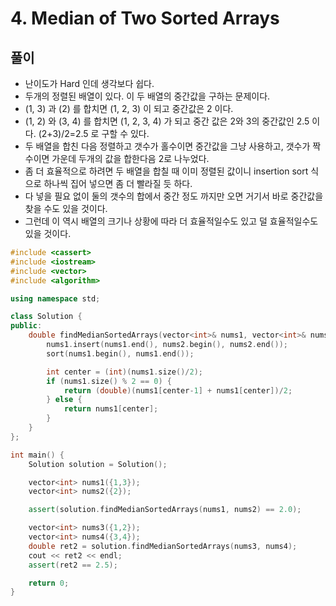 # 4. Median of Two Sorted Arrays

## 풀이
* 난이도가 Hard 인데 생각보다 쉽다.
* 두개의 정렬된 배열이 있다. 이 두 배열의 중간값을 구하는 문제이다.
* (1, 3) 과 (2) 를 합치면 (1, 2, 3) 이 되고 중간값은 2 이다.
* (1, 2) 와 (3, 4) 를 합치면 (1, 2, 3, 4) 가 되고 중간 값은 2와 3의 중간값인 2.5 이다. (2+3)/2=2.5 로 구할 수 있다.
* 두 배열을 합친 다음 정렬하고 갯수가 홀수이면 중간값을 그냥 사용하고, 갯수가 짝수이면 가운데 두개의 값을 합한다음 2로 나누었다.
* 좀 더 효율적으로 하려면 두 배열을 합칠 때 이미 정렬된 값이니 insertion sort 식으로 하나씩 집어 넣으면 좀 더 빨라질 듯 하다.
* 다 넣을 필요 없이 둘의 갯수의 합에서 중간 정도 까지만 오면 거기서 바로 중간값을 찾을 수도 있을 것이다.
* 그런데 이 역시 배열의 크기나 상황에 따라 더 효율적일수도 있고 덜 효율적일수도 있을 것이다.

```cpp
#include <cassert>
#include <iostream>
#include <vector>
#include <algorithm>

using namespace std;

class Solution {
public:
    double findMedianSortedArrays(vector<int>& nums1, vector<int>& nums2) {
        nums1.insert(nums1.end(), nums2.begin(), nums2.end());
        sort(nums1.begin(), nums1.end());

        int center = (int)(nums1.size()/2);
        if (nums1.size() % 2 == 0) {
            return (double)(nums1[center-1] + nums1[center])/2;
        } else {
            return nums1[center];
        }
    }
};

int main() {
    Solution solution = Solution();

    vector<int> nums1({1,3});
    vector<int> nums2({2});

    assert(solution.findMedianSortedArrays(nums1, nums2) == 2.0);

    vector<int> nums3({1,2});
    vector<int> nums4({3,4});
    double ret2 = solution.findMedianSortedArrays(nums3, nums4);
    cout << ret2 << endl;
    assert(ret2 == 2.5);

    return 0;
}
```